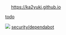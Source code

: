 <img src="https://avatars.githubusercontent.com/u/22783900" width=15 /> https://ka2yuki.github.io
  
  
[todo](https://github.com/users/ka2yuki/projects/4/views/2)
  
  
<img src="https://avatars.githubusercontent.com/in/29110?s=15" /> [security/dependabot](https://github.com/ka2yuki/ka2yuki.github.io/security/dependabot)

